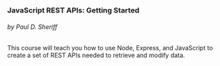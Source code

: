 ### JavaScript REST APIs: Getting Started

###### by Paul D. Sheriff

This course will teach you how to use Node, Express, and JavaScript to create a set of REST APIs needed to retrieve and modify data.
